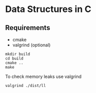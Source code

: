 # Data Structures in C

## Requirements

- cmake
- valgrind (optional)

```shell
mkdir build
cd build
cmake ..
make
```

To check memory leaks use valgrind

```shell
valgrind ./dist/ll
```
